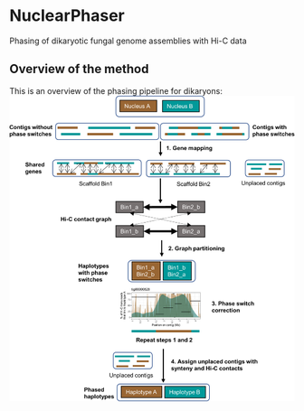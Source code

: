 # NuclearPhaser
Phasing of dikaryotic fungal genome assemblies with Hi-C data

## Overview of the method
This is an overview of the phasing pipeline for dikaryons: ![Alt Text](https://github.com/JanaSperschneider/NuclearPhaser/blob/main/PhasingGeneBins_v2.png)
